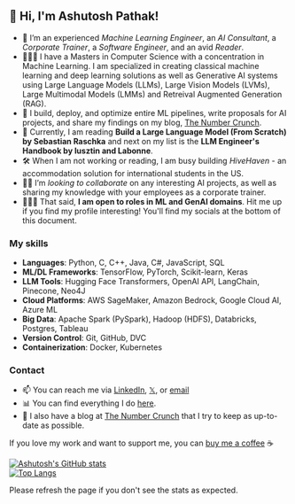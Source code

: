 ## 👋 Hi, I'm Ashutosh Pathak!
- 👀 I’m an experienced *Machine Learning Engineer*, an *AI Consultant*, a *Corporate Trainer*, a *Software Engineer*, and an avid *Reader*.
- 👨🏽‍🎓 I have a Masters in Computer Science with a concentration in Machine Learning. I am specialized in creating classical machine learning and deep learning solutions as well as Generative AI systems using Large Language Models (LLMs), Large Vision Models (LVMs), Large Multimodal Models (LMMs) and Retreival Augmented Generation (RAG).
- 🌱 I build, deploy, and optimize entire ML pipelines, write proposals for AI projects, and share my findings on my blog, [The Number Crunch](https://thenumbercrunch.com/).
- 📖 Currently, I am reading **Build a Large Language Model (From Scratch) by Sebastian Raschka** and next on my list is the **LLM Engineer's Handbook by Iusztin and Labonne**.
- 🛠️ When I am not working or reading, I am busy building *HiveHaven* - an accommodation solution for international students in the US.
- 🤝🏽 I’m  *looking to collaborate* on any interesting AI projects, as well as sharing my knowledge with your employees as a corporate trainer.
- 👨🏽‍💻 That said, **I am open to roles in ML and GenAI domains**. Hit me up if you find my profile interesting! You'll find my socials at the bottom of this document.

### My skills

- **Languages**: Python, C, C++, Java, C#, JavaScript, SQL  
- **ML/DL Frameworks**: TensorFlow, PyTorch, Scikit-learn, Keras  
- **LLM Tools**: Hugging Face Transformers, OpenAI API, LangChain, Pinecone, Neo4J   
- **Cloud Platforms**: AWS SageMaker, Amazon Bedrock, Google Cloud AI, Azure ML   
- **Big Data**: Apache Spark (PySpark), Hadoop (HDFS), Databricks, Postgres, Tableau   
- **Version Control**: Git, GitHub, DVC   
- **Containerization**: Docker, Kubernetes

### Contact
- 📫 You can reach me via [LinkedIn](https://www.linkedin.com/in/pathak-ash/), [𝕏](https://twitter.com/4shutoshPathak), or [email](mailto:ashutoshpathak@thenumbercrunch.com)
- 📊 You can find everything I do [here](beacons.ai/ashutosh_pathak).
- 📝 I also have a blog at [The Number Crunch](https://thenumbercrunch.com/) that I try to keep as up-to-date as possible.

If you love my work and want to support me, you can [buy me a coffee](https://www.buymeacoffee.com/ashutosh_pathak) ☕️

[![Ashutosh's GitHub stats](https://github-readme-stats.vercel.app/api?username=pathak-ashutosh&show_icons=true&theme=transparent)](https://github.com/anuraghazra/github-readme-stats)  
[![Top Langs](https://github-readme-stats.vercel.app/api/top-langs/?username=pathak-ashutosh&layout=compact&theme=transparent)](https://github.com/anuraghazra/github-readme-stats)  

Please refresh the page if you don't see the stats as expected.  

<!---
pathak-ashutosh/pathak-ashutosh is a ✨ special ✨ repository because its `README.md` (this file) appears on your GitHub profile.
You can click the Preview link to take a look at your changes.
--->
